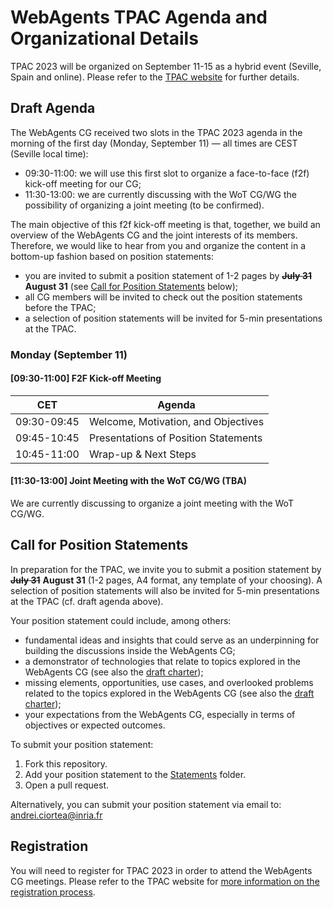 # WebAgents TPAC Agenda and Organizational Details

TPAC 2023 will be organized on September 11-15 as a hybrid event (Seville, Spain and online). Please 
refer to the [TPAC website](https://www.w3.org/2023/09/TPAC/) for further details. 

## Draft Agenda

The WebAgents CG received two slots in the TPAC 2023 agenda in the morning of the first day (Monday, 
September 11) — all times are CEST (Seville local time):
- 09:30-11:00: we will use this first slot to organize a face-to-face (f2f) kick-off meeting for our CG;
- 11:30-13:00: we are currently discussing with the WoT CG/WG the possibility of organizing a joint 
meeting (to be confirmed).

The main objective of this f2f kick-off meeting is that, together, we build an overview of the 
WebAgents CG and the joint interests of its members. Therefore, we would like to hear from you and 
organize the content in a bottom-up fashion based on position statements:
- you are invited to submit a position statement of 1-2 pages by ~~**July 31**~~ **August 31** (see 
[Call for Position Statements](#call-for-position-statements) below);
- all CG members will be invited to check out the position statements before the TPAC;
- a selection of position statements will be invited for 5-min presentations at the TPAC.

### Monday (September 11)

#### [09:30-11:00] F2F Kick-off Meeting

| CET         | Agenda                                       |
|-------------|----------------------------------------------|
| 09:30-09:45 | Welcome, Motivation, and Objectives          |
| 09:45-10:45 | Presentations of Position Statements |
| 10:45-11:00 | Wrap-up & Next Steps                         |
 
#### [11:30-13:00] Joint Meeting with the WoT CG/WG (TBA)
We are currently discussing to organize a joint meeting with the WoT CG/WG.

## Call for Position Statements
In preparation for the TPAC, we invite you to submit a position statement by ~~**July 31**~~ **August 31** (1-2 pages, 
A4 format, any template of your choosing). A selection of position statements will also be invited 
for 5-min presentations at the TPAC (cf. draft agenda above).

Your position statement could include, among others:
- fundamental ideas and insights that could serve as an underpinning for building the discussions 
inside the WebAgents CG;
- a demonstrator of technologies that relate to topics explored in the WebAgents CG  (see also 
the [draft charter](https://htmlpreview.github.io/?https://github.com/w3c-cg/webagents/blob/cg-charter-draft/charters/webagents-cg-2023-draft.html));
- missing elements, opportunities, use cases, and overlooked problems related to the topics explored 
in the WebAgents CG (see also the [draft charter](https://htmlpreview.github.io/?https://github.com/w3c-cg/webagents/blob/cg-charter-draft/charters/webagents-cg-2023-draft.html));
- your expectations from the WebAgents CG, especially in terms of objectives or expected outcomes.

To submit your position statement:
1. Fork this repository.
2. Add your position statement to the [Statements](Statements) folder.
3. Open a pull request.

Alternatively, you can submit your position statement via email to: 
[andrei.ciortea@inria.fr](mailto:andrei.ciortea@inria.fr?subject=WebAgents%20TPAC2023%20Position%20Statement)

## Registration

You will need to register for TPAC 2023 in order to attend the WebAgents CG meetings. Please refer to 
the TPAC website for [more information on the registration process](https://www.w3.org/2023/09/TPAC/registration.html).